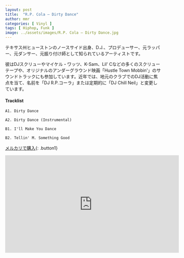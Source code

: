 ```yaml
---
layout: post
title:  "R.P. Cola – Dirty Dance"
author: mmr
categories: [ Vinyl ]
tags: [ Hiphop, Funk ]
image: ../assets/images/R.P. Cola – Dirty Dance.jpg
---
```


テキサス州ヒューストンのノースサイド出身、D.J.、プロデューサー、元ラッパー、元ダンサー、元振り付け師として知られているアーティストです。

彼はDJスクリューやマイケル・ワッツ、K-Sam、Lil' Cなどの多くのスクリューテープや、オリジナルのアンダーグラウンド映画「Hustle Town Mobbin'」のサウンドトラックにも参加しています。近年では、地元のクラブでのDJ活動に焦点を当て、名前を「DJ R.P.コーラ」または定期的に「DJ Chill Neil」と変更しています。

#### Tracklist
```md
A1. Dirty Dance

A2. Dirty Dance (Instrumental)

B1. I'll Make You Dance

B2. Tellin' M. Something Good
```

[メルカリで購入](https://jp.mercari.com/item/m90552679692?afid=6142608987){: .button1}

<iframe width="560" height="315" src="https://www.youtube.com/embed/Xhkt6WWSzJQ?si=vSyr7Cfw3pS2F4F0" title="YouTube video player" frameborder="0" allow="accelerometer; autoplay; clipboard-write; encrypted-media; gyroscope; picture-in-picture; web-share" referrerpolicy="strict-origin-when-cross-origin" allowfullscreen></iframe>